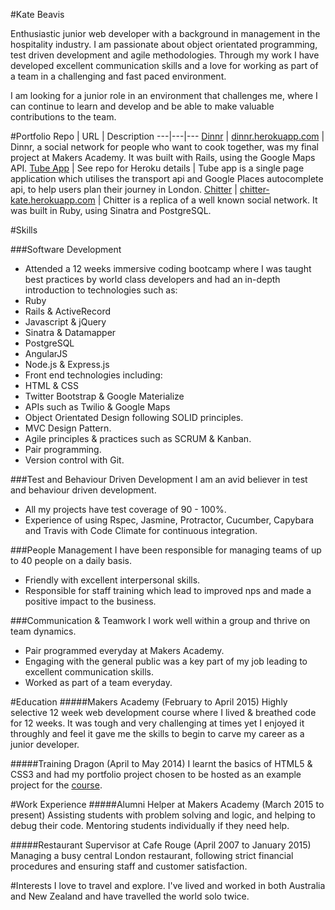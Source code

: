 #Kate Beavis

Enthusiastic junior web developer with a background in management in the hospitality industry. I am passionate about object orientated programming, test driven development and agile methodologies. Through my work I have developed excellent communication skills and a love for working as part of a team in a challenging and fast paced environment.

I am looking for a junior role in an environment that challenges me, where I can continue to learn and develop and be able to make valuable contributions to the team.

#Portfolio
Repo | URL | Description
---|---|---
[Dinnr](https://github.com/katebeavis/Dinnr) | [dinnr.herokuapp.com](http://dinnr.herokuapp.com) | Dinnr, a social network for people who want to cook together, was my final project at Makers Academy. It was built with Rails, using the Google Maps API.
[Tube App](https://github.com/katebeavis/tube-api-app) | See repo for Heroku details | Tube app is a single page application which utilises the transport api and Google Places autocomplete api, to help users plan their journey in London.
[Chitter](https://github.com/katebeavis/chitter-challenge) | [chitter-kate.herokuapp.com](https://chitter-kate.herokuapp.com/) | Chitter is a replica of a well known social network. It was built in Ruby, using Sinatra and PostgreSQL.

#Skills

###Software Development

* Attended a 12 weeks immersive coding bootcamp where I was taught best practices by world class developers and had an in-depth introduction to technologies such as:
 * Ruby
 * Rails & ActiveRecord
 * Javascript & jQuery
 * Sinatra & Datamapper
 * PostgreSQL
 * AngularJS
 * Node.js & Express.js
* Front end technologies including:
 * HTML & CSS
 * Twitter Bootstrap & Google Materialize
 * APIs such as Twilio & Google Maps
* Object Orientated Design following SOLID principles.
* MVC Design Pattern.
* Agile principles & practices such as SCRUM & Kanban.
* Pair programming.
* Version control with Git.

###Test and Behaviour Driven Development
I am an avid believer in test and behaviour driven development.
* All my projects have test coverage of 90 - 100%.
* Experience of using Rspec, Jasmine, Protractor, Cucumber, Capybara and Travis with Code Climate for continuous integration.

###People Management
I have been responsible for managing teams of up to 40 people on a daily basis.
 * Friendly with excellent interpersonal skills.
 * Responsible for staff training which lead to improved nps and made a positive impact to the business.

###Communication & Teamwork
I work well within a group and thrive on team dynamics.
 * Pair programmed everyday at Makers Academy.
 * Engaging with the general public was a key part of my job leading to excellent communication skills.
 * Worked as part of a team everyday.

#Education
#####Makers Academy (February to April 2015)
Highly selective 12 week web development course where I lived & breathed code for 12 weeks. It was tough and very challenging at times yet I enjoyed it throughly and feel it gave me the skills to begin to carve my career as a junior developer.

#####Training Dragon (April to May 2014)
I learnt the basics of HTML5 & CSS3 and had my portfolio project chosen to be hosted as an example project for the [course](http://coursemixer.com/courses/web_design/kate/).

#Work Experience
#####Alumni Helper at Makers Academy (March 2015 to present)
Assisting students with problem solving and logic, and helping to debug their code.
Mentoring students individually if they need help.

#####Restaurant Supervisor at Cafe Rouge (April 2007 to January 2015)
Managing a busy central London restaurant, following strict financial procedures and ensuring staff and customer satisfaction.

#Interests
I love to travel and explore. I've lived and worked in both Australia and New Zealand and have travelled the world solo twice.
